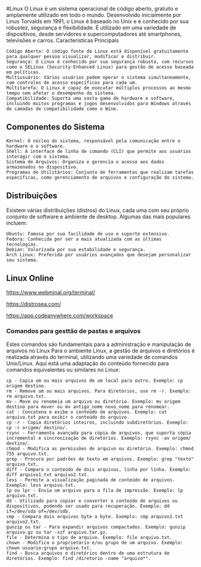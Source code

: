 #Linux
O Linux é um sistema operacional de código aberto, gratuito e amplamente utilizado em todo o mundo. Desenvolvido inicialmente por Linus Torvalds em 1991, o Linux é baseado no Unix e é conhecido por sua robustez, segurança e flexibilidade. É utilizado em uma variedade de dispositivos, desde servidores e supercomputadores até smartphones, televisões e carros.
Características Principais

    Código Aberto: O código fonte do Linux está disponível gratuitamente para qualquer pessoa visualizar, modificar e distribuir.
    Segurança: O Linux é conhecido por sua segurança robusta, com recursos como o SELinux (Security-Enhanced Linux) para gestão de acesso baseada em políticas.
    Multiusuário: Vários usuários podem operar o sistema simultaneamente, com controles de acesso específicos para cada um.
    Multitarefa: O Linux é capaz de executar múltiplos processos ao mesmo tempo sem afetar o desempenho do sistema.
    Compatibilidade: Suporta uma vasta gama de hardware e software, incluindo muitos programas e jogos desenvolvidos para Windows através de camadas de compatibilidade como o Wine.

## Componentes do Sistema

    Kernel: O núcleo do sistema, responsável pela comunicação entre o hardware e o software.
    Shell: A interface de linha de comando (CLI) que permite aos usuários interagir com o sistema.
    Sistema de Arquivos: Organiza e gerencia o acesso aos dados armazenados no dispositivo.
    Programas de Utilitários: Conjunto de ferramentas que realizam tarefas específicas, como gerenciamento de arquivos e configuração do sistema.

## Distribuições

Existem várias distribuições (distros) do Linux, cada uma com seu próprio conjunto de software e ambiente de desktop. Algumas das mais populares incluem:

    Ubuntu: Famosa por sua facilidade de uso e suporte extensivo.
    Fedora: Conhecida por ser a mais atualizada com as últimas tecnologias.
    Debian: Valorizada por sua estabilidade e segurança.
    Arch Linux: Preferida por usuários avançados que desejam personalizar seu sistema.


## Linux Online

https://www.webminal.org/terminal/  

https://distrosea.com/

https://app.codeanywhere.com/workspace


### Comandos para gesttão de pastas e arquivos
Estes comandos são fundamentais para a administração e manipulação de arquivos no Linux
Para o ambiente Linux, a gestão de arquivos e diretórios é realizada através do terminal, utilizando uma variedade de comandos Unix/Linux. Aqui está uma adaptação do conteúdo fornecido para comandos equivalentes ou similares no Linux:

    cp - Copia um ou mais arquivos de um local para outro. Exemplo: cp origem destino.
    rm - Remove um ou mais arquivos. Para diretórios, use rm -r. Exemplo: rm arquivo.txt.
    mv - Move ou renomeia um arquivo ou diretório. Exemplo: mv origem destino para mover ou mv antigo_nome novo_nome para renomear.
    cat - Concatena e exibe o conteúdo de arquivos. Exemplo: cat arquivo.txt para exibir o conteúdo do arquivo.
    cp -r - Copia diretórios inteiros, incluindo subdiretórios. Exemplo: cp -r origem/ destino/.
    rsync - Ferramenta avançada para cópia de arquivos, que suporta cópia incremental e sincronização de diretórios. Exemplo: rsync -av origem/ destino/.
    chmod - Modifica as permissões de arquivo ou diretório. Exemplo: chmod 755 arquivo.txt.
    grep - Procura por padrões de texto em arquivos. Exemplo: grep "texto" arquivo.txt.
    diff - Compara o conteúdo de dois arquivos, linha por linha. Exemplo: diff arquivo1.txt arquivo2.txt.
    less - Permite a visualização paginada de conteúdo de arquivos. Exemplo: less arquivo.txt.
    lp ou lpr - Envia um arquivo para a fila de impressão. Exemplo: lp arquivo.txt.
    dd - Utilizado para copiar e converter o conteúdo de arquivos ou dispositivos, podendo ser usado para recuperação. Exemplo: dd if=/dev/sda of=/dev/sdb.
    cmp - Compara dois arquivos byte a byte. Exemplo: cmp arquivo1.txt arquivo2.txt.
    gunzip ou tar - Para expandir arquivos compactados. Exemplo: gunzip arquivo.gz ou tar -xzf arquivo.tar.gz.
    file - Determina o tipo de arquivo. Exemplo: file arquivo.txt.
    chown - Modifica o proprietário e/ou grupo de um arquivo. Exemplo: chown usuario:grupo arquivo.txt.
    find - Busca arquivos e diretórios dentro de uma estrutura de diretórios. Exemplo: find /diretorio -name "arquivo*".

